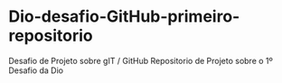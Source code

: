 # Dio-desafio-GitHub-primeiro-repositorio
Desafio de Projeto sobre gIT / GitHub
Repositorio de Projeto sobre o 1º Desafio da Dio 
